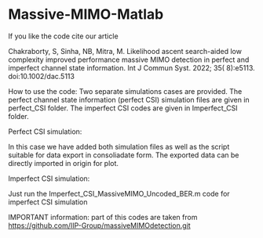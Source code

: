 # Massive-MIMO-Matlab

If you like the code cite our article

Chakraborty, S, Sinha, NB, Mitra, M. Likelihood ascent search-aided low complexity improved performance massive MIMO detection in perfect and imperfect channel state information. Int J Commun Syst. 2022; 35( 8):e5113. doi:10.1002/dac.5113 

How to use the code: Two separate simulations cases are provided. The perfect channel state information (perfect CSI) simulation files are given in perfect_CSI folder. The imperfect CSI codes are given in Imperfect_CSI folder.

Perfect CSI simulation:

In this case we have added both simulation files as well as the script suitable for data export in consoliadate form. The exported data can be directly imported in origin for plot.


Imperfect CSI simulation:

Just run the  Imperfect_CSI_MassiveMIMO_Uncoded_BER.m code for imperfect CSI simulation


IMPORTANT information:
part of this codes are taken from https://github.com/IIP-Group/massiveMIMOdetection.git
